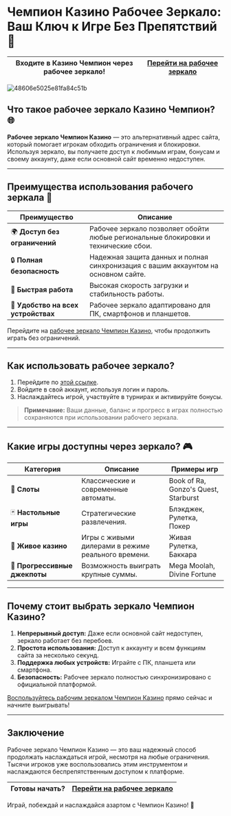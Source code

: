 # Чемпион Казино Рабочее Зеркало: Ваш Ключ к Игре Без Препятствий 🎰

| **Входите в Казино Чемпион через рабочее зеркало!** | [Перейти на рабочее зеркало](https://champcasino.ink/pobeda/doa-hats?p80412p305331p112c) |
|-----------------------------------------------------|---------------------------------------------------------------------------------------|

![48606e5025e81fa84c51b](https://github.com/user-attachments/assets/e66e6371-884d-4fa0-9213-3b62a021725f)

## Что такое рабочее зеркало Казино Чемпион? 🌐

**Рабочее зеркало Чемпион Казино** — это альтернативный адрес сайта, который помогает игрокам обходить ограничения и блокировки. Используя зеркало, вы получаете доступ к любимым играм, бонусам и своему аккаунту, даже если основной сайт временно недоступен.

---

## Преимущества использования рабочего зеркала 🚀

| **Преимущество**              | **Описание**                                                                                       |
|-------------------------------|---------------------------------------------------------------------------------------------------|
| 🌍 **Доступ без ограничений**  | Рабочее зеркало позволяет обойти любые региональные блокировки и технические сбои.               |
| 🔒 **Полная безопасность**     | Надежная защита данных и полная синхронизация с вашим аккаунтом на основном сайте.                |
| 🚀 **Быстрая работа**          | Высокая скорость загрузки и стабильность работы.                                                  |
| 📱 **Удобство на всех устройствах** | Рабочее зеркало адаптировано для ПК, смартфонов и планшетов.                                    |

Перейдите на [рабочее зеркало Чемпион Казино](https://champcasino.ink/pobeda/doa-hats?p80412p305331p112c), чтобы продолжить играть без ограничений.

---

## Как использовать рабочее зеркало?

1. Перейдите по [этой ссылке](https://champcasino.ink/pobeda/doa-hats?p80412p305331p112c).
2. Войдите в свой аккаунт, используя логин и пароль.
3. Наслаждайтесь игрой, участвуйте в турнирах и активируйте бонусы.

> **Примечание:** Ваши данные, баланс и прогресс в играх полностью сохраняются при использовании рабочего зеркала.

---

## Какие игры доступны через зеркало? 🎮

| **Категория**            | **Описание**                              | **Примеры игр**                      |
|--------------------------|------------------------------------------|--------------------------------------|
| 🎰 **Слоты**             | Классические и современные автоматы.      | Book of Ra, Gonzo's Quest, Starburst |
| 🃏 **Настольные игры**    | Стратегические развлечения.               | Блэкджек, Рулетка, Покер            |
| 🎥 **Живое казино**       | Игры с живыми дилерами в режиме реального времени. | Живая Рулетка, Баккара              |
| 💸 **Прогрессивные джекпоты** | Возможность выиграть крупные суммы.        | Mega Moolah, Divine Fortune         |

---

## Почему стоит выбрать зеркало Чемпион Казино?

1. **Непрерывный доступ:** Даже если основной сайт недоступен, зеркало работает без перебоев.
2. **Простота использования:** Доступ к аккаунту и всем функциям сайта за несколько секунд.
3. **Поддержка любых устройств:** Играйте с ПК, планшета или смартфона.
4. **Безопасность:** Рабочее зеркало полностью синхронизировано с официальной платформой.

[Воспользуйтесь рабочим зеркалом Чемпион Казино](https://champcasino.ink/pobeda/doa-hats?p80412p305331p112c) прямо сейчас и начните выигрывать!

---

## Заключение

Рабочее зеркало Чемпион Казино — это ваш надежный способ продолжать наслаждаться игрой, несмотря на любые ограничения. Тысячи игроков уже воспользовались этим инструментом и наслаждаются беспрепятственным доступом к платформе.

| **Готовы начать?** | [Перейти на рабочее зеркало](https://champcasino.ink/pobeda/doa-hats?p80412p305331p112c) |
|--------------------|---------------------------------------------------------------------------------------|

Играй, побеждай и наслаждайся азартом с Чемпион Казино! 🎰
